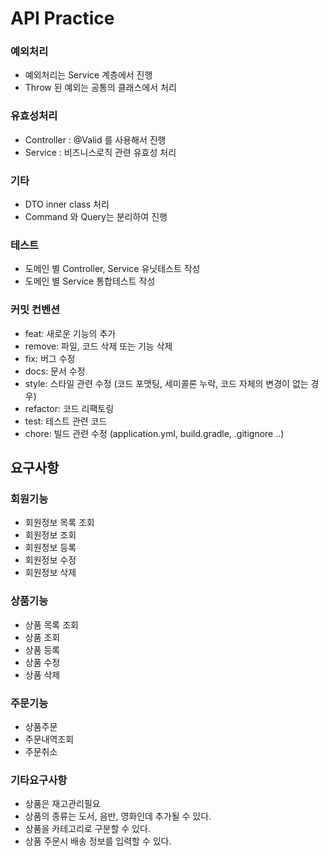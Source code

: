 # API Practice

### 예외처리
* 예외처리는 Service 계층에서 진행
* Throw 된 예외는 공통의 클래스에서 처리
 
### 유효성처리
* Controller : @Valid 를 사용해서 진행
* Service : 비즈니스로직 관련 유효성 처리 
     
### 기타
* DTO inner class 처리
* Command 와 Query는 분리하여 진행
 
### 테스트
* 도메인 별 Controller, Service 유닛테스트 작성
* 도메인 별 Service 통합테스트 작성

### 커밋 컨벤션
* feat: 새로운 기능의 추가
* remove: 파일, 코드 삭제 또는 기능 삭제
* fix: 버그 수정
* docs: 문서 수정
* style: 스타일 관련 수정 (코드 포맷팅, 세미콜론 누락, 코드 자체의 변경이 없는 경우)
* refactor: 코드 리팩토링
* test: 테스트 관련 코드
* chore: 빌드 관련 수정 (application.yml, build.gradle, .gitignore ..)

## 요구사항

### 회원기능
* 회원정보 목록 조회
* 회원정보 조회
* 회원정보 등록
* 회원정보 수정
* 회원정보 삭제

### 상품기능
* 상품 목록 조회
* 상품 조회
* 상품 등록
* 상품 수정
* 상품 삭제

### 주문기능
* 상품주문
* 주문내역조회
* 주문취소

### 기타요구사항
* 상품은 재고관리필요
* 상품의 종류는 도서, 음반, 영화인데 추가될 수 있다.
* 상품을 카테고리로 구분할 수 있다.
* 상품 주문시 배송 정보를 입력할 수 있다.
